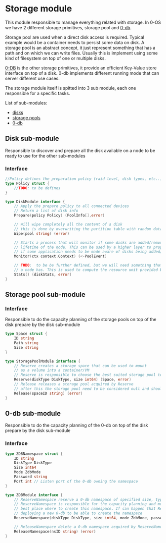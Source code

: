 # Storage module

This module responsible to manage everything related with storage. In 0-OS we have 2 different storage primitives, storage pool and [0-db](https://github.com/threefoldtech/0-db).

Storage pool are used when a direct disk access is required. Typical example would be a container needs to persist some data on disk.
A storage pool is an abstract concept, it just represent something that has a path and on which we can write files.
Usually this is implement using some kind of filesystem on top of one or multiple disks.

[0-DB](https://github.com/threefoldtech/0-db) is the other storage primitives, it provide an efficient Key-Value store interface on top of a disk. 0-db implements different running mode that can server different use cases.

The storage module itself is spitted into 3 sub module, each one responsible for a specific tasks.

List of sub-modules:

- [disks](#disk-sub-module)
- [storage pools](#storage-pool-sub-module)
- [0-db](#0-db-sub-module)


## Disk sub-module

Responsible to discover and prepare all the disk available on a node to be ready to use for the other sub-modules

### Interface

```go
//Policy defines the preparation policy (raid level, disk types, etc..)
type Policy struct {
    //TODO: to be defines
}

type DiskModule interface {
    // Apply the prepare policy to all connected devices
    // Return a list of disk info
    Prepare(policy Policy) (PoolInfo[],error)

    // Will wipe completely all the content of a disk
    // this is done by overwriting the partition table with random data
    Wipe(pool string) (error)

    // Starts a process that will monitor if some disks are added/removed during the
    // lifetime of the node. This can be used by a higher layer to propagate event up the stack
    // if some application needs to be made aware of disks being added/removed
    Monitor(ctx context.Context) (<-PoolEvent)

    // TODO:  to be be further defined, but we will need something that can give us the exact amount of storage
    // a node has. This is used to compute the resource unit provided by the node.
    Stats() (diskStats, error)
}
```

## Storage pool sub-module

### Interface
Responsible to do the capacity planning of the storage pools on top of the disk prepare by the disk sub-module

```go
type Space struct {
    ID string
    Path string
    Size string
}

type StoragePoolModule interface {
    // Reserve creates a storage space that can be used to mount
    // as a volume into a container/VM
    // Reserve is responsible to choose the best suited storage pool to use
    Reserve(diskType DiskType, size int64) (Space, error)
    // Release releases a storage pool acquired by Reserve
    // after this the storage pool need to be considered null and should not be used anymore.
    Release(spaceID string) (error)
}
```

## 0-db sub-module
Responsible to do the capacity planning of the 0-db on top of the disk prepare by the disk sub-module

### Interface

```go
type ZDBNamespace struct {
    ID string
    DiskType DiskType
    Size int64
    Mode ZdbMode
    Password string
    Port int // Listen port of the 0-db owning the namespace
}

type ZDBModule interface {
    // ReserveNamespace reserve a 0-db namespace of specified size, type and mode
    // ReserveNamespace is responsible for the capacity planning and must decide what is the
    // best place where to create this namespace. If can happen that ReserveNamespace endup
    // deploying a new 0-db to be able to create the namespace
    ReserveNamespace(diskType DiskType, size int64, mode ZdbMode, password string) (ZDBNamespace, error)

    // ReleaseNamespace delete a 0-db namespace acquired by ReserveNamespace
    ReleaseNamespace(nsID string) (error)
}
```

